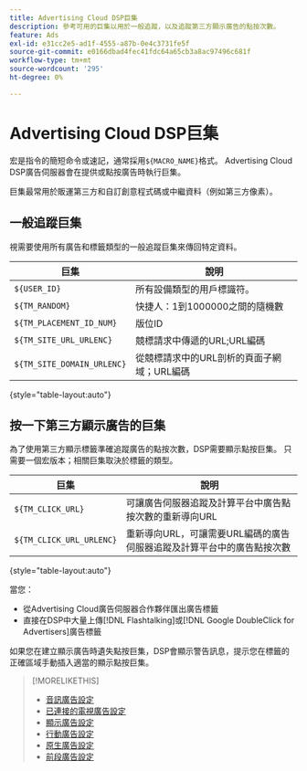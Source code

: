 ```yaml
---
title: Advertising Cloud DSP巨集
description: 參考可用的巨集以用於一般追蹤，以及追蹤第三方顯示廣告的點按次數。
feature: Ads
exl-id: e31cc2e5-ad1f-4555-a87b-0e4c3731fe5f
source-git-commit: e0166dbad4fec41fdc64a65cb3a8ac97496c681f
workflow-type: tm+mt
source-wordcount: '295'
ht-degree: 0%

---
```


# Advertising Cloud DSP巨集

宏是指令的簡短命令或速記，通常採用`${MACRO_NAME}`格式。 Advertising Cloud DSP廣告伺服器會在提供或點按廣告時執行巨集。

巨集最常用於販運第三方和自訂創意程式碼或中繼資料（例如第三方像素）。

## 一般追蹤巨集

視需要使用所有廣告和標籤類型的一般追蹤巨集來傳回特定資料。

| 巨集 | 說明 |
| --------------- | ---------------------- |
| `${USER_ID}` | 所有設備類型的用戶標識符。 |
| `${TM_RANDOM}` | 快捷人：1到1000000之間的隨機數 |
| `${TM_PLACEMENT_ID_NUM}` | 版位ID |
| `${TM_SITE_URL_URLENC}` | 競標請求中傳遞的URL;URL編碼 |
| `${TM_SITE_DOMAIN_URLENC}` | 從競標請求中的URL剖析的頁面子網域；URL編碼 |

{style=&quot;table-layout:auto&quot;}

## 按一下第三方顯示廣告的巨集

為了使用第三方顯示標籤準確追蹤廣告的點按次數，DSP需要顯示點按巨集。 只需要一個宏版本；相關巨集取決於標籤的類型。

| 巨集 | 說明 |
| --------------- | ---------------------- |
| `${TM_CLICK_URL}` | 可讓廣告伺服器追蹤及計算平台中廣告點按次數的重新導向URL |
| `${TM_CLICK_URL_URLENC}` | 重新導向URL，可讓需要URL編碼的廣告伺服器追蹤及計算平台中的廣告點按次數 |

{style=&quot;table-layout:auto&quot;}

當您：

* 從Advertising Cloud廣告伺服器合作夥伴<!-- [Needs PM confirmation.] -->匯出廣告標籤
* 直接在DSP中大量上傳[!DNL Flashtalking]或[!DNL Google DoubleClick for Advertisers]廣告標籤

如果您在建立顯示廣告時遺失點按巨集，DSP會顯示警告訊息，提示您在標籤的正確區域手動插入適當的顯示點按巨集。

>[!MORELIKETHIS]
>
>* [音訊廣告設定](/help/dsp/campaign-management/ads/ad-settings-audio.md)
>* [已連接的電視廣告設定](/help/dsp/campaign-management/ads/ad-settings-connected-tv.md)
>* [顯示廣告設定](/help/dsp/campaign-management/ads/ad-settings-display.md)
>* [行動廣告設定](/help/dsp/campaign-management/ads/ad-settings-mobile.md)
>* [原生廣告設定](/help/dsp/campaign-management/ads/ad-settings-native.md)
>* [前段廣告設定](/help/dsp/campaign-management/ads/ad-settings-pre-roll.md)

